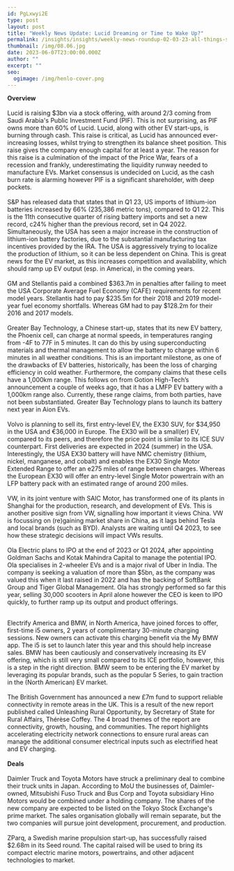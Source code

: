 ```yaml
---
id: PgLxwyi2E
type: post
layout: post
title: "Weekly News Update: Lucid Dreaming or Time to Wake Up?"
permalink: /insights/insights/weekly-news-roundup-02-03-23-all-things-stellantis/
thumbnail: /img/08.06.jpg
date: 2023-06-07T23:00:00.000Z
author: ""
excerpt: ""
seo:
  ogimage: /img/henlo-cover.png
---
```

**O﻿verview**\
\
Lucid is raising $3bn via a stock offering, with around 2/3 coming from Saudi Arabia's Public Investment Fund (PIF). This is not surprising, as PIF owns more than 60% of Lucid. Lucid, along with other EV start-ups, is burning through cash. This raise is critical, as Lucid has announced ever-increasing losses, whilst trying to strengthen its balance sheet position. This raise gives the company enough capital for at least a year. The reason for this raise is a culmination of the impact of the Price War, fears of a recession and frankly, underestimating the liquidity runway needed to manufacture EVs. Market consensus is undecided on Lucid, as the cash burn rate is alarming however PIF is a significant shareholder, with deep pockets.\
\
S&P has released data that states that in Q1 23, US imports of lithium-ion batteries increased by 66% (235,386 metric tons), compared to Q1 22. This is the 11th consecutive quarter of rising battery imports and set a new record, c24% higher than the previous record, set in Q4 2022. Simultaneously, the USA has seen a major increase in the construction of lithium-ion battery factories, due to the substantial manufacturing tax incentives provided by the IRA. The USA is aggressively trying to localize the production of lithium, so it can be less dependent on China. This is great news for the EV market, as this increases competition and availability, which should ramp up EV output (esp. in America), in the coming years.\
\
GM and Stellantis paid a combined $363.7m in penalties after failing to meet the USA Corporate Average Fuel Economy (CAFE) requirements for recent model years. Stellantis had to pay $235.5m for their 2018 and 2019 model-year fuel economy shortfalls. Whereas GM had to pay $128.2m for their 2016 and 2017 models.\
\
Greater Bay Technology, a Chinese start-up, states that its new EV battery, the Phoenix cell, can charge at normal speeds, in temperatures ranging from -4F to 77F in 5 minutes. It can do this by using superconducting materials and thermal management to allow the battery to charge within 6 minutes in all weather conditions. This is an important milestone, as one of the drawbacks of EV batteries, historically, has been the loss of charging efficiency in cold weather. Furthermore, the company claims that these cells have a 1,000km range. This follows on from Gotion High-Tech’s announcement a couple of weeks ago, that it has a LMFP EV battery with a 1,000km range also. Currently, these range claims, from both parties, have not been substantiated. Greater Bay Technology plans to launch its battery next year in Aion EVs.\
\
Volvo is planning to sell its, first entry-level EV, the EX30 SUV, for $34,950 in the USA and €36,000 in Europe. The EX30 will be a small(er) EV, compared to its peers, and therefore the price point is similar to its ICE SUV counterpart. First deliveries are expected in 2024 (summer) in the USA. Interestingly, the USA EX30 battery will have NMC chemistry (lithium, nickel, manganese, and cobalt) and enables the EX30 Single Motor Extended Range to offer an e275 miles of range between charges. Whereas the European EX30 will offer an entry-level Single Motor powertrain with an LFP battery pack with an estimated range of around 200 miles.\
\
VW, in its joint venture with SAIC Motor, has transformed one of its plants in Shanghai for the production, research, and development of EVs. This is another positive sign from VW, signalling how important it views China. VW is focussing on (re)gaining market share in China, as it lags behind Tesla and local brands (such as BYD). Analysts are waiting until Q4 2023, to see how these strategic decisions will impact VWs results.\
\
Ola Electric plans to IPO at the end of 2023 or Q1 2024, after appointing Goldman Sachs and Kotak Mahindra Capital to manage the potential IPO. Ola specialises in 2-wheeler EVs and is a major rival of Uber in India. The company is seeking a valuation of more than $5bn, as the company was valued this when it last raised in 2022 and has the backing of SoftBank Group and Tiger Global Management. Ola has strongly performed so far this year, selling 30,000 scooters in April alone however the CEO is keen to IPO quickly, to further ramp up its output and product offerings.

\
Electrify America and BMW, in North America, have joined forces to offer, first-time i5 owners, 2 years of complimentary 30-minute charging sessions. New owners can activate this charging benefit via the My BMW app. The i5 is set to launch later this year and this should help increase sales. BMW has been cautiously and conservatively increasing its EV offering, which is still very small compared to its ICE portfolio, however, this is a step in the right direction. BMW seem to be entering the EV market by leveraging its popular brands, such as the popular 5 Series, to gain traction in the (North American) EV market.\
\
The British Government has announced a new £7m fund to support reliable connectivity in remote areas in the UK. This is a result of the new report published called Unleashing Rural Opportunity, by Secretary of State for Rural Affairs, Thérèse Coffey. The 4 broad themes of the report are connectivity, growth, housing, and communities. The report highlights accelerating electricity network connections to ensure rural areas can manage the additional consumer electrical inputs such as electrified heat and EV charging.\
\
**Deals**\
\
Daimler Truck and Toyota Motors have struck a preliminary deal to combine their truck units in Japan. According to MoU the businesses of, Daimler-owned, Mitsubishi Fuso Truck and Bus Corp and Toyota subsidiary Hino Motors would be combined under a holding company. The shares of the new company are expected to be listed on the Tokyo Stock Exchange's prime market. The sales organisation globally will remain separate, but the two companies will pursue joint development, procurement, and production.\
\
ZParq, a Swedish marine propulsion start-up, has successfully raised $2.68m in its Seed round. The capital raised will be used to bring its compact electric marine motors, powertrains, and other adjacent technologies to market.